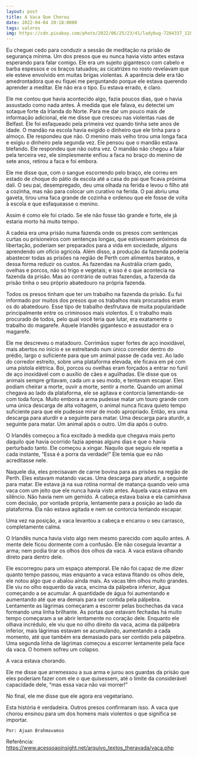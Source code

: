 ```yaml
---
layout: post
title: A Vaca Que Chorou
date: 2022-04-04 20:18:0000
tags: valores
img: https://cdn.pixabay.com/photo/2022/06/25/23/41/ladybug-7284337_1280.jpg
---
```


Eu cheguei cedo para conduzir a sessão de meditação na prisão de segurança mínima. Um dos presos que eu nunca havia visto antes estava esperando para falar comigo. Ele era um sujeito gigantesco com cabelo e barba espessos e os braços tatuados; as cicatrizes no rosto revelavam que ele esteve envolvido em muitas brigas violentas. A aparência dele era tão amedrontadora que eu fiquei me perguntando porque ele estava querendo aprender a meditar. Ele não era o tipo. Eu estava errado, é claro.

Ele me contou que havia acontecido algo, fazia poucos dias, que o havia assustado como nada antes. À medida que ele falava, eu detectei um sotaque forte da Irlanda do Norte. Para me dar um pouco mais de informação adicional, ele me disse que cresceu nas violentas ruas de Belfast. Ele foi esfaqueado pela primeira vez quando tinha sete anos de idade. O mandão na escola havia exigido o dinheiro que ele tinha para o almoço. Ele respondeu que não. O menino mais velho tirou uma longa faca e exigiu o dinheiro pela segunda vez. Ele pensou que o mandão estava blefando. Ele respondeu que não outra vez. O mandão não chegou a falar pela terceira vez, ele simplesmente enfiou a faca no braço do menino de sete anos, retirou a faca e foi embora.

Ele me disse que, com o sangue escorrendo pelo braço, ele correu em estado de choque do pátio da escola até a casa do pai que ficava próxima dali. O seu pai, desempregado, deu uma olhada na ferida e levou o filho até a cozinha, mas não para colocar um curativo na ferida. O pai abriu uma gaveta, tirou uma faca grande de cozinha e ordenou que ele fosse de volta à escola e que esfaqueasse o menino.

Assim é como ele foi criado. Se ele não fosse tão grande e forte, ele já estaria morto há muito tempo.

A cadeia era uma prisão numa fazenda onde os presos com sentenças curtas ou prisioneiros com sentenças longas, que estivessem próximos da libertação, poderiam ser preparados para a vida em sociedade, alguns aprendendo um ofício agrícola. Além disso, a produção da fazenda poderia abastecer todas as prisões na região de Perth com alimentos baratos, e dessa forma reduzir os custos. As fazendas na Austrália criam gado, ovelhas e porcos, não só trigo e vegetais; e isso é o que acontecia na fazenda da prisão. Mas ao contrário de outras fazendas, a fazenda da prisão tinha o seu próprio abatedouro na própria fazenda.

Todos os presos tinham que ter um trabalho na fazenda da prisão. Eu fui informado por muitos dos presos que os trabalhos mais procurados eram os do abatedouro. Esse tipo de trabalho desfrutava de muita popularidade principalmente entre os criminosos mais violentos. E o trabalho mais procurado de todos, pelo qual você teria que lutar, era exatamente o trabalho do magarefe. Aquele Irlandês gigantesco e assustador era o magarefe.

Ele me descreveu o matadouro. Corrimãos super fortes de aço inoxidável, mais abertos no início e se estreitando num único corredor dentro do prédio, largo o suficiente para que um animal passe de cada vez. Ao lado do corredor estreito, sobre uma plataforma elevada, ele ficava em pé com uma pistola elétrica. Boi, porcos ou ovelhas eram forçados a entrar no funil de aço inoxidável com o auxílio de cães e aguilhadas. Ele disse que os animais sempre gritavam, cada um a seu modo, e tentavam escapar. Eles podiam cheirar a morte, ouvir a morte, sentir a morte. Quando um animal chegava ao lado da plataforma, ele se agitava e contorcia lamentando-se com toda força. Muito embora a arma pudesse matar um touro grande com uma única descarga de alta voltagem, o animal nunca ficava quieto tempo suficiente para que ele pudesse mirar de modo apropriado. Então, era uma descarga para aturdir e a seguinte para matar. Uma descarga para aturdir, a seguinte para matar. Um animal após o outro. Um dia após o outro.

O Irlandês começou a fica excitado à medida que chegava mais perto daquilo que havia ocorrido fazia apenas alguns dias e que o havia perturbado tanto. Ele começou a xingar. Naquilo que seguiu ele repetia a cada instante, “Essa é a porra da verdade!” Ele temia que eu não acreditasse nele.

Naquele dia, eles precisavam de carne bovina para as prisões na região de Perth. Eles estavam matando vacas. Uma descarga para aturdir, a seguinte para matar. Ele estava já na sua rotina normal de matança quando veio uma vaca com um jeito que ele nunca havia visto antes. Aquela vaca estava em silêncio. Não havia nem um gemido. A cabeça estava baixa e ela caminhava com decisão, por vontade própria, lentamente para a posição ao lado da plataforma. Ela não estava agitada e nem se contorcia tentando escapar.

Uma vez na posição, a vaca levantou a cabeça e encarou o seu carrasco, completamente calma.

O Irlandês nunca havia visto algo nem mesmo parecido com aquilo antes. A mente dele ficou dormente com a confusão. Ele não coseguia levantar a arma; nem podia tirar os olhos dos olhos da vaca. A vaca estava olhando direto para dentro dele.

Ele escorregou para um espaço atemporal. Ele não foi capaz de me dizer quanto tempo passou, mas enquanto a vaca estava fitando os olhos dele, ele notou algo que o abalou ainda mais. As vacas têm olhos muito grandes. Ele viu no olho esquerdo da vaca, encima da pálpebra inferior, água começando a se acumular. A quantidade de água foi aumentando e aumentando até que era demais para ser contida pela pálpebra. Lentamente as lágrimas começaram a escorrer pelas bochechas da vaca formando uma linha brilhante. As portas que estavam fechadas há muito tempo começaram a se abrir lentamente no coração dele. Enquanto ele olhava incrédulo, ele viu que no olho direito da vaca, acima da pálpebra inferior, mais lágrimas estavam se acumulando, aumentando a cada momento, até que também era demasiado para ser contido pela pálpebra. Uma segunda linha de lágrimas começou a escorrer lentamente pela face da vaca. O homem sofreu um colapso.

A vaca estava chorando.

Ele me disse que arremessou a sua arma e jurou aos guardas da prisão que eles poderiam fazer com ele o que quisessem, até o limite da considerável capacidade dele, “mas essa vaca não vai morrer!”

No final, ele me disse que ele agora era vegetariano.

Esta história é verdadeira. Outros presos confirmaram isso. A vaca que chorou ensinou para um dos homens mais violentos o que significa se importar.

`Por: Ajaan Brahmavamso`

Referência: https://www.acessoaoinsight.net/arquivo_textos_theravada/vaca.php